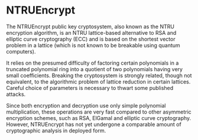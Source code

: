 # NTRUEncrypt
The NTRUEncrypt public key cryptosystem, also known as the NTRU encryption algorithm, is an NTRU lattice-based alternative to RSA and elliptic curve cryptography (ECC) and is based on the shortest vector problem in a lattice (which is not known to be breakable using quantum computers).

It relies on the presumed difficulty of factoring certain polynomials in a truncated polynomial ring into a quotient of two polynomials having very small coefficients. Breaking the cryptosystem is strongly related, though not equivalent, to the algorithmic problem of lattice reduction in certain lattices. Careful choice of parameters is necessary to thwart some published attacks.

Since both encryption and decryption use only simple polynomial multiplication, these operations are very fast compared to other asymmetric encryption schemes, such as RSA, ElGamal and elliptic curve cryptography. However, NTRUEncrypt has not yet undergone a comparable amount of cryptographic analysis in deployed form. 

